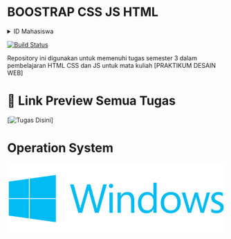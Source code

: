 # BOOSTRAP CSS JS HTML

<details>
  <summary>ID Mahasiswa</summary>
  
  ### Myid
  Nama  : Kharisma Dinda Amareta
  NIM   : 21104410055
  Kelas : TIB

  ### Question 
  ```
     Kumpulan source code untuk memenuhi Tugas Praktikum Desain Web
  ```
</details>

[![Build Status](https://travis-ci.org/joemccann/dillinger.svg?branch=master)](https://travis-ci.org/joemccann/dillinger)

Repository ini digunakan untuk memenuhi tugas semester 3 dalam pembelajaran HTML CSS dan JS untuk mata kuliah [PRAKTIKUM DESAIN WEB]

# 🔗 Link Preview Semua Tugas
  [![Tugas Disini]()]


# Operation System
![Alt text](/img/win.png "Using Windows Operation System")

